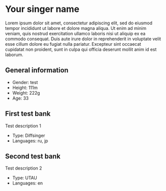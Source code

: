 # Your singer name
Lorem ipsum dolor sit amet, consectetur adipiscing elit, sed do eiusmod tempor incididunt ut labore et dolore magna aliqua. Ut enim ad minim veniam, quis nostrud exercitation ullamco laboris nisi ut aliquip ex ea commodo consequat. Duis aute irure dolor in reprehenderit in voluptate velit esse cillum dolore eu fugiat nulla pariatur. Excepteur sint occaecat cupidatat non proident, sunt in culpa qui officia deserunt mollit anim id est laborum.

## General information
- Gender: test
- Height: 111m
- Weight: 222g
- Age: 33

## First test bank
Test description 1
- Type: Diffsinger
- Languages: ru, jp

## Second test bank
Test description 2
- Type: UTAU
- Languages: en
